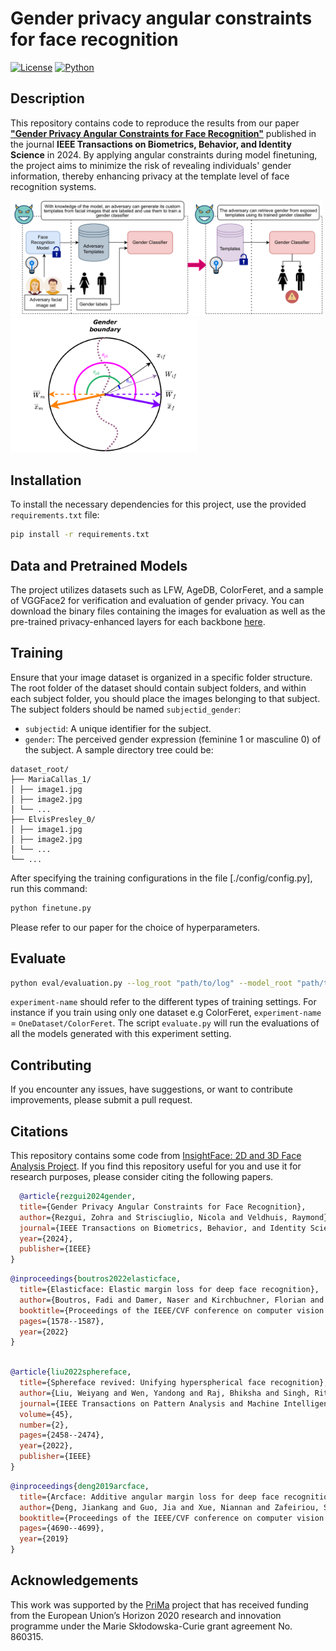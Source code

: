# Gender privacy angular constraints for face recognition

[![License](https://img.shields.io/badge/License-MIT-yellow.svg)](https://opensource.org/licenses/MIT)
[![Python](https://img.shields.io/badge/Python-3.6%20%7C%203.7%20%7C%203.8-blue.svg)](https://www.python.org/downloads/)

## Description

This repository contains code to reproduce the results from our paper [**"Gender Privacy Angular Constraints for Face Recognition"**](https://ieeexplore.ieee.org/abstract/document/10504554) published in the journal **IEEE Transactions on Biometrics, Behavior, and Identity Science** in 2024. By applying angular constraints during model finetuning, the project aims to minimize the risk of revealing individuals' gender information, thereby enhancing privacy at the template level of face recognition systems.

 <img src="./media/intro.png" width="500"> <img src="./media/angles-1.png" width="300">

## Installation
To install the necessary dependencies for this project, use the provided `requirements.txt` file:


```bash
pip install -r requirements.txt
```
## Data and Pretrained Models
The project utilizes datasets such as LFW, AgeDB, ColorFeret, and a sample of VGGFace2 for verification and evaluation of gender privacy. You can download the binary files containing the images for evaluation as well as the pre-trained privacy-enhanced layers for each backbone [here](https://surfdrive.surf.nl/files/index.php/s/zerXUXI4U29Juyu).


## Training

Ensure that your image dataset is organized in a specific folder structure. The root folder of the dataset should contain subject folders, and within each subject folder, you should place the images belonging to that subject. The subject folders should be named `subjectid_gender`:
- `subjectid`: A unique identifier for the subject.
- `gender`: The perceived gender expression (feminine 1 or masculine 0) of the subject.
A sample directory tree could be:

```
dataset_root/
├── MariaCallas_1/
│ ├── image1.jpg
│ ├── image2.jpg
│ └── ...
├── ElvisPresley_0/
│ ├── image1.jpg
│ ├── image2.jpg
│ └── ...
└── ...
```
After specifying the training configurations in the file [./config/config.py], run this command:

```bash
python finetune.py
```
Please refer to our paper for the choice of hyperparameters.

## Evaluate
```bash
python eval/evaluation.py --log_root "path/to/log" --model_root "path/to/model/directory"  --experiment-name "experimentname" --reference_pth "path/to/reference/csv/results" 

```
```experiment-name``` should refer to the different types of training settings. For instance if you train using only one dataset e.g ColorFeret, ```experiment-name``` = ```OneDataset/ColorFeret```. The script ```evaluate.py``` will run the evaluations of all the models generated with this experiment setting.

## Contributing

If you encounter any issues, have suggestions, or want to contribute improvements, please submit a pull request.

## Citations
 This repository contains some code from [InsightFace: 2D and 3D Face Analysis Project](https://github.com/deepinsight/insightface).
  If you find this repository useful for you and use it for research purposes, please consider citing the following papers.

```bibtex
  @article{rezgui2024gender,
  title={Gender Privacy Angular Constraints for Face Recognition},
  author={Rezgui, Zohra and Strisciuglio, Nicola and Veldhuis, Raymond},
  journal={IEEE Transactions on Biometrics, Behavior, and Identity Science},
  year={2024},
  publisher={IEEE}
}
```
```bibtex
@inproceedings{boutros2022elasticface,
  title={Elasticface: Elastic margin loss for deep face recognition},
  author={Boutros, Fadi and Damer, Naser and Kirchbuchner, Florian and Kuijper, Arjan},
  booktitle={Proceedings of the IEEE/CVF conference on computer vision and pattern recognition},
  pages={1578--1587},
  year={2022}
}
```
```bibtex

@article{liu2022sphereface,
  title={Sphereface revived: Unifying hyperspherical face recognition},
  author={Liu, Weiyang and Wen, Yandong and Raj, Bhiksha and Singh, Rita and Weller, Adrian},
  journal={IEEE Transactions on Pattern Analysis and Machine Intelligence},
  volume={45},
  number={2},
  pages={2458--2474},
  year={2022},
  publisher={IEEE}
}
```

```bibtex
@inproceedings{deng2019arcface,
  title={Arcface: Additive angular margin loss for deep face recognition},
  author={Deng, Jiankang and Guo, Jia and Xue, Niannan and Zafeiriou, Stefanos},
  booktitle={Proceedings of the IEEE/CVF conference on computer vision and pattern recognition},
  pages={4690--4699},
  year={2019}
}
```

## Acknowledgements

This work was supported by the [PriMa](https://www.prima-itn.eu/) project that has received funding from the European Union’s Horizon 2020 research and innovation programme under the Marie Skłodowska-Curie grant agreement No. 860315.

